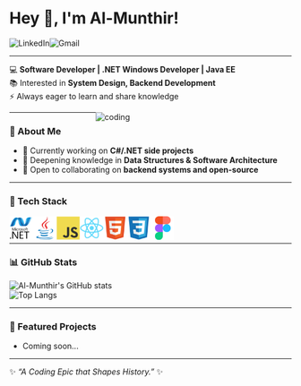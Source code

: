 # Hey 👋, I'm Al-Munthir!  

<a href="https://www.linkedin.com/in/al-monder-bentaher/" target="_blank"><img align="left" alt="LinkedIn" src="https://raw.githubusercontent.com/rahul-jha98/rahul-jha98/main/assets/linkedin.svg" height="18px"/></a>
<a href="mailto:almonderbentaher@email.com" target="_blank"><img align="left" alt="Gmail" src="https://raw.githubusercontent.com/rahul-jha98/rahul-jha98/main/assets/gmail.svg" height="18px"/></a>
<br/>

---

💻 **Software Developer | .NET Windows Developer | Java EE**  
📚 Interested in **System Design, Backend Development**  
⚡ Always eager to learn and share knowledge  

<img align="right" alt="coding" src="https://media.giphy.com/media/qgQUggAC3Pfv687qPC/giphy.gif" width="350"/>

---

### 🧐 About Me
- 🔭 Currently working on **C#/.NET side projects**  
- 🌱 Deepening knowledge in **Data Structures & Software Architecture**  
- 🤝 Open to collaborating on **backend systems and open-source**  

---

### 🔨 Tech Stack
<a href="https://dotnet.microsoft.com/"><img align="left" alt=".NET" height="42px" src="https://raw.githubusercontent.com/devicons/devicon/master/icons/dot-net/dot-net-original-wordmark.svg"/></a>
<a href="https://www.java.com/"><img align="left" alt="Java" height="42px" src="https://raw.githubusercontent.com/devicons/devicon/master/icons/java/java-original.svg"/></a>
<a href="https://developer.mozilla.org/en-US/docs/Web/JavaScript"><img align="left" alt="JavaScript" height="42px" src="https://raw.githubusercontent.com/devicons/devicon/master/icons/javascript/javascript-original.svg"/></a>
<a href="https://react.dev/"><img align="left" alt="React" height="42px" src="https://raw.githubusercontent.com/devicons/devicon/master/icons/react/react-original.svg"/></a>
<a href="https://developer.mozilla.org/en-US/docs/Web/HTML"><img align="left" alt="HTML5" height="42px" src="https://raw.githubusercontent.com/devicons/devicon/master/icons/html5/html5-original.svg"/></a>
<a href="https://developer.mozilla.org/en-US/docs/Web/CSS"><img align="left" alt="CSS3" height="42px" src="https://raw.githubusercontent.com/devicons/devicon/master/icons/css3/css3-original.svg"/></a>
<a href="https://www.figma.com/"><img align="left" alt="Figma" height="42px" src="https://raw.githubusercontent.com/devicons/devicon/master/icons/figma/figma-original.svg"/></a>
<br/><br/>

---

### 📊 GitHub Stats
![Al-Munthir's GitHub stats](https://github-readme-stats.vercel.app/api?username=almonder01&show_icons=true&theme=radical)  
![Top Langs](https://github-readme-stats.vercel.app/api/top-langs/?username=almonder01&layout=compact&theme=radical)  

---

### 🚀 Featured Projects
- Coming soon...  

---

✨ *“A Coding Epic that Shapes History.”* ✨

